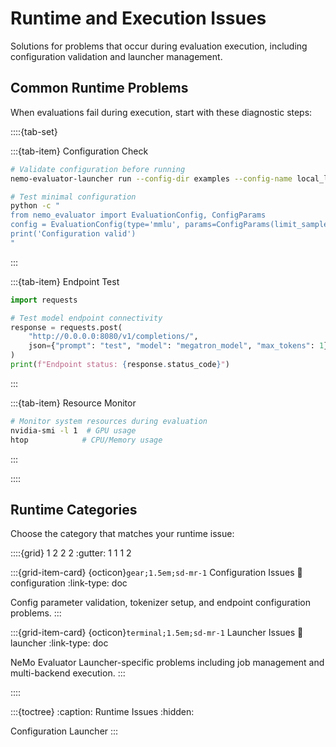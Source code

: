 # Runtime and Execution Issues

Solutions for problems that occur during evaluation execution, including configuration validation and launcher management.

## Common Runtime Problems

When evaluations fail during execution, start with these diagnostic steps:

::::{tab-set}

:::{tab-item} Configuration Check

```bash
# Validate configuration before running
nemo-evaluator-launcher run --config-dir examples --config-name local_llama_3_1_8b_instruct --dry-run

# Test minimal configuration
python -c "
from nemo_evaluator import EvaluationConfig, ConfigParams
config = EvaluationConfig(type='mmlu', params=ConfigParams(limit_samples=1))
print('Configuration valid')
"
```

:::

:::{tab-item} Endpoint Test

```python
import requests

# Test model endpoint connectivity
response = requests.post(
    "http://0.0.0.0:8080/v1/completions/",
    json={"prompt": "test", "model": "megatron_model", "max_tokens": 1}
)
print(f"Endpoint status: {response.status_code}")
```

:::

:::{tab-item} Resource Monitor

```bash
# Monitor system resources during evaluation
nvidia-smi -l 1  # GPU usage
htop            # CPU/Memory usage
```

:::

::::

## Runtime Categories

Choose the category that matches your runtime issue:

::::{grid} 1 2 2 2
:gutter: 1 1 1 2

:::{grid-item-card} {octicon}`gear;1.5em;sd-mr-1` Configuration Issues
:link: configuration
:link-type: doc

Config parameter validation, tokenizer setup, and endpoint configuration problems.
:::

:::{grid-item-card} {octicon}`terminal;1.5em;sd-mr-1` Launcher Issues
:link: launcher
:link-type: doc

NeMo Evaluator Launcher-specific problems including job management and multi-backend execution.
:::

::::


:::{toctree}
:caption: Runtime Issues
:hidden:

Configuration <configuration>
Launcher <launcher>
:::
